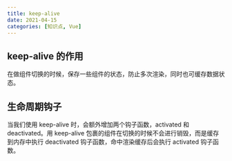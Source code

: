 ```yaml
---
title: keep-alive
date: 2021-04-15
categories: [知识点, Vue]
---
```


## keep-alive 的作用

在做组件切换的时候，保存一些组件的状态，防止多次渲染，同时也可缓存数据状态。

## 生命周期钩子

当我们使用 keep-alive 时，会额外增加两个钩子函数，activated 和 deactivated。用 keep-alive 包裹的组件在切换的时候不会进行销毁，而是缓存到内存中执行 deactivated 钩子函数，命中渲染缓存后会执行 activated 钩子函数。
